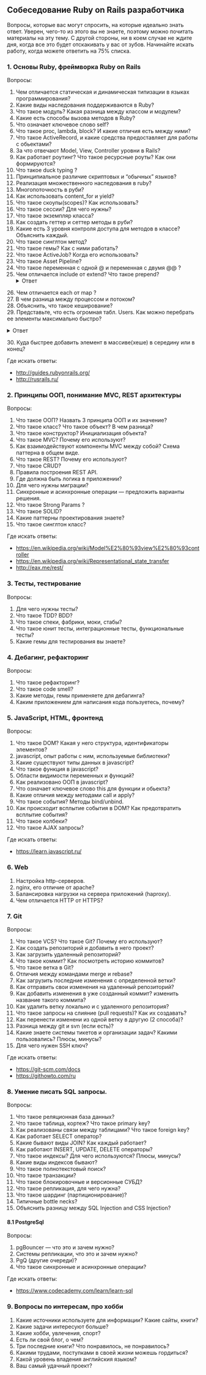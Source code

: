 ## Собеседование Ruby on Rails разработчика

Вопросы, которые вас могут спросить, на которые идеально знать ответ. Уверен, чего-то из этого вы не знаете, поэтому можно почитать материалы на эту тему. С другой стороны, ни в коем случае не ждите дня, когда все это будет отскакивать у вас от зубов. Начинайте искать работу, когда можете ответить на 75% списка.

### 1. Основы Ruby, фреймворка Ruby on Rails

Вопросы:

 1. Чем отличается статическая и динамическая типизации в языках программирования?
 2. Какие виды наследования поддерживаются в Ruby?
 3. Что такое модуль? Какая разница между классом и модулем?
 4. Какие есть способы вызова методов в Ruby?
 5. Что означает ключевое слово self?
 6. Что такое proc, lambda, block? И какие отличия есть между ними?
 7. Что такое ActiveRecord, и какие средства предоставляет для работы с обьектами?
 8. За что отвечают Model, View, Controller уровни в Rails?
 9. Как работает роутинг? Что такое ресурсные роуты? Как они формируются?
 10. Что такое duck typing ?
 11. Принципиальное различие скриптовых и “обычных” языков?
 12. Реализация множественного наследования в ruby?
 13. Многопоточность в руби?
 14. Как использовать content_for и yield?
 15. Что такое скоупы(scopes)? Как использовать?
 16. Что такое сессии? Для чего нужны?
 17. Что такое экземпляр класса?
 18. Как создать геттер и сеттер методы в руби?
 19. Какие есть 3 уровня контроля доступа для методов в классе? Объяснить каждый.
 20. Что такое синглтон метод?
 21. Что такое гемы? Как с ними работать?
 22. Что такое ActiveJob? Когда его использовать?
 23. Что такое Asset Pipeline?
 24. Что такое переменная с одной @ и переменная с двумя @@ ?
 25. Чем отличается include от extend? Что такое prepend?
          <details>
             <summary>Ответ</summary>
             https://habr.com/post/143483/
             https://inet777.ru/comments/8436/metod-module-prepend-v-ruby-2
          </details>
  
  
  26\. Чем отличается each от map ?<br>
  27\. В чем разница между процессом и потоком?<br>
  28\. Объяснить, что такое кеширование?<br>
  29\. Представьте, что есть огромная табл. Users. Как можно перебрать ее элементы максимально быстро?
          <details>
              <summary>Ответ</summary>
              https://apidock.com/rails/ActiveRecord/Batches/ClassMethods/find_each
          </details>
   
  30\. Куда быстрее добавить элемент в массиве(хеше) в середину или в конец?

Где искать ответы:

 * http://guides.rubyonrails.org/
 * http://rusrails.ru/


### 2. Принципы ООП, понимание MVC, REST архитектуры

Вопросы:

 1. Что такое ООП? Назвать 3 принципа ООП и их значение?
 2. Что такое класс? Что такое объект? В чем разница?
 3. Что такое конструктор? Инициализация объекта?
 4. Что такое MVC? Почему его используют?
 5. Как взаимодействуют компоненты MVC между собой? Схема паттерна в общем виде.
 6. Что такое REST? Почему его используют?
 7. Что такое CRUD?
 8. Правила построения REST API.
 9. Где должна быть логика в приложении?
 10. Для чего нужны миграции?
 11. Синхронные и асинхронные операции — предложить варианты решения.
 12. Что такое Strong Params ?
 13. Что такое SOLID?
 14. Какие паттерны проектирования знаете?
 15. Что такое синглтон класс?

Где искать ответы:

 * https://en.wikipedia.org/wiki/Model%E2%80%93view%E2%80%93controller
 * https://en.wikipedia.org/wiki/Representational_state_transfer
 * http://eax.me/rest/

### 3. Тесты, тестирование

Вопросы:

 1. Для чего нужны тесты?
 2. Что такое TDD? BDD?
 3. Что такое спеки, фабрики, моки, стабы?
 4. Что такое юнит тесты, интеграционные тесты, функциональные тесты?
 5. Какие гемы для тестирования вы знаете?
 
### 4. Дебагинг, рефакторинг

Вопросы:

 1. Что такое рефакторинг?
 2. Что такое code smell?
 3. Какие методы, гемы применяете для дебагинга?
 4. Каким приложением для написания кода пользуетесь, почему?

### 5. JavaScript, HTML, фронтенд

Вопросы:

 1. Что такое DOM? Какая у него структура, идентификаторы элементов?
 2. javascript, опыт работы с ним, используемые библиотеки?
 3. Какие существуют типы данных в javascript?
 4. Что такое функция в javascript?
 5. Области видимости переменных и функций?
 6. Как реализовано ООП в javascript?
 7. Что означает ключевое слово this для функции и обьекта?
 8. Какие отличия между методами call и apply?
 9. Что такое события? Методы bind/unbind.
 10. Как происходит всплытие события в DOM? Как предотвратить всплытие события?
 11. Что такое колбеки?
 12. Что такое AJAX запросы?

Где искать ответы:

 * https://learn.javascript.ru/

### 6. Web

 1. Настройка http-серверов.
 2. nginx, его отличие от apache?
 3. Балансировка нагрузки на сервера приложений (haproxy).
 4. Чем отличается HTTP от HTTPS?

### 7. Git

Вопросы:

 1. Что такое VCS? Что такое Git? Почему его используют?
 2. Как создать репозиторий и добавить в него проект?
 3. Как загрузить удаленный репозиторий?
 4. Что такое коммит? Как посмотреть историю коммитов?
 5. Что такое ветка в Git?
 6. Отличия между командами merge и rebase?
 7. Как загрузить последние изменения с определенной ветки?
 8. Как отправить свои изменения на удаленный репозиторий?
 9. Как добавить изменения в уже созданный коммит? изменить название такого коммита?
 10. Как удалить ветку локально и с удаленного репозитория?
 11. Что такое запросы на слияние (pull requests)? Как их создавать?
 12. Как перенести изменени из одной ветку в другую (2 способа)?
 13. Разница между git и svn (если есть)?
 14. Какие знаете системы тикетов и организации задач? Какими пользовались? Плюсы, минусы?
 15. Для чего нужен SSH ключ?

Где искать ответы:

 * https://git-scm.com/docs
 * https://githowto.com/ru

### 8. Умение писать SQL запросы.

Вопросы:

 1. Что такое реляционная база данных?
 2. Что такое таблица, кортеж? Что такое primary key?
 3. Как реализованы связи между таблицами? Что такое foreign key?
 4. Как работает SELECT оператор?
 5. Какие бывают виды JOIN? Как каждый работает?
 6. Как работают INSERT, UPDATE, DELETE операторы?
 7. Что такое индексы? Для чего используются? Плюсы, минусы?
 8. Какие виды индексов бывают?
 9. Что такое полнотекстовый поиск?
 10. Что такое транзакции?
 11. Что такое блокировочные и версионные СУБД?
 12. Что такое репликация, для чего нужна?
 13. Что такое шардинг (партиционирование)?
 14. Типичные bottle necks?
 15. Объяснить разницу между SQL Injection and CSS Injection?
 
 #### 8.1 PostgreSql
 
 Вопросы:
 
 1. pgBouncer — что это и зачем нужно?
 2. Системы репликации, что это и зачем нужно?
 3. PgQ (другие очереди)?
 4. Что такое синхронные и асинхронные операции?

Где искать ответы:

 * https://www.codecademy.com/learn/learn-sql
 
 ### 9. Вопросы по интересам, про хобби
 
 1. Какие источники используете для информации? Какие сайты, книги?
 2. Какие задачи интересуют больше?
 3. Какие хобби, увлечения, спорт?
 4. Есть ли свой блог, о чем?
 5. Три последние книги? Что понравилось, не понравилось?
 6. Какими трудами, поступками в своей жизни можешь гордиться?
 7. Какой уровень владения английския языком?
 8. Ваш самый удачный проект?
